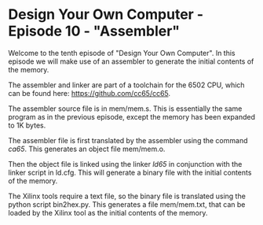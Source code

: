 # Design Your Own Computer - Episode 10 - "Assembler"

Welcome to the tenth episode of "Design Your Own Computer".
In this episode we will make use of an assembler to
generate the initial contents of the memory.

The assembler and linker are part of a toolchain for the 6502 
CPU, which can be found here: <https://github.com/cc65/cc65>.

The assembler source file is in mem/mem.s. This is essentially
the same program as in the previous episode, except the memory
has been expanded to 1K bytes.

The assembler file is first translated by the assembler using
the command *ca65*. This generates an object file mem/mem.o.

Then the object file is linked using the linker *ld65* in
conjunction with the linker script in ld.cfg. This will 
generate a binary file with the initial contents of the memory.

The Xilinx tools require a text file, so the binary file is
translated using the python script bin2hex.py. This generates a
file mem/mem.txt, that can be loaded by the Xilinx tool as 
the initial contents of the memory.
